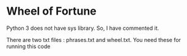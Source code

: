# Wheel of Fortune
Python 3 does not have sys library. So, I have commented it.

There are two txt files : phrases.txt and wheel.txt. You need these for running this code
